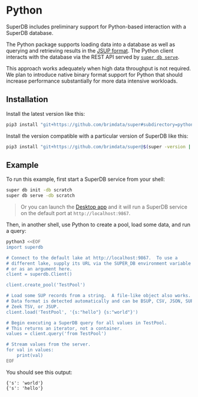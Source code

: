 # Python

SuperDB includes preliminary support for Python-based interaction
with a SuperDB database.

The Python package supports loading data into a database as well as
querying and retrieving results in the [JSUP format](../../formats/jsup.md).
The Python client interacts with the database via the REST API served by
[`super db serve`](../../command/db.md#serve).

This approach works adequately when high data throughput is not required.
We plan to introduce native binary format support for
Python that should increase performance substantially for more
data intensive workloads.

## Installation

Install the latest version like this:
```sh
pip3 install "git+https://github.com/brimdata/super#subdirectory=python/superdb"
```

Install the version compatible with a particular version of SuperDB like this:
```sh
pip3 install "git+https://github.com/brimdata/super@$(super -version | cut -d ' ' -f 2)#subdirectory=python/superdb"
```

## Example

To run this example, first start a SuperDB service from your shell:
```sh
super db init -db scratch
super db serve -db scratch
```
> Or you can launch the [Desktop app](https://zui.brimdata.io) and it will run a
> SuperDB service on the default port at `http://localhost:9867`.

Then, in another shell, use Python to create a pool, load some data,
and run a query:
```sh
python3 <<EOF
import superdb

# Connect to the default lake at http://localhost:9867.  To use a
# different lake, supply its URL via the SUPER_DB environment variable
# or as an argument here.
client = superdb.Client()

client.create_pool('TestPool')

# Load some SUP records from a string.  A file-like object also works.
# Data format is detected automatically and can be BSUP, CSV, JSON, SUP,
# Zeek TSV, or JSUP.
client.load('TestPool', '{s:"hello"} {s:"world"}')

# Begin executing a SuperDB query for all values in TestPool.
# This returns an iterator, not a container.
values = client.query('from TestPool')

# Stream values from the server.
for val in values:
    print(val)
EOF
```

You should see this output:
```
{'s': 'world'}
{'s': 'hello'}
```

